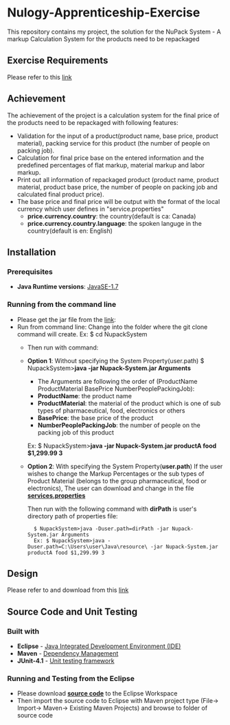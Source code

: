 # Nulogy-Apprenticeship-Exercise
This repository contains my project, the solution for the NuPack System - A markup Calculation System for the products need to be repackaged

## Exercise Requirements 
Please refer to this [link](https://docs.google.com/document/d/1Fi_WrkQV6xD3zv8Q-uevjdQgO6-puNB3RR40o6_jREs/edit)

## Achievement
The achievement of the project is a calculation system for the final price of the products need to be repackaged with following features:
 - Validation for the input of a product(product name, base price, product material), packing service for this product (the number of people on packing job).
 - Calculation for final price base on the entered information and the predefined percentages of flat markup, material markup and labor markup.
 - Print out all information of repackaged product (product name, product material, product base price, the number of people on packing job and calculated final product price).
 - The base price and final price will be output with the format of the local currency which user defines in "service.properties"
 	- __price.currency.country__: the country(default is ca: Canada)
 	- __price.currency.country.language__: the spoken languge in the country(default is en: English)
 
## Installation
### Prerequisites
- __Java Runtime versions__: [JavaSE-1.7](http://www.oracle.com/technetwork/java/javase/downloads/java-archive-downloads-javase7-521261.html)

### Running from the command line
- Please get the jar file from the [link](https://github.com/anhit07/Nulogy-Apprenticeship-Exercise/blob/master/jar/Nupack-System.jar):
- Run from command line:
Change into the folder where the git clone command will create. Ex: $ cd NupackSystem
    - Then run with command: 
	- __Option 1__: Without specifying the System Property(user.path)
	$ NupackSystem>__java -jar Nupack-System.jar Arguments__
        - The Arguments are following the order of (ProductName ProductMaterial BasePrice NumberPeoplePackingJob): 
		- __ProductName__: the product name
		- __ProductMaterial__: the material of the product which is one of sub types of pharmaceutical, food, electronics or others
		- __BasePrice__: the base price of the product
		- __NumberPeoplePackingJob__: the number of people on the packing job of this product
		
		Ex: $ NupackSystem>__java -jar Nupack-System.jar productA food $1,299.99 3__

	- __Option 2__: With specifying the System Property(__user.path__)
		If the user wishes to change the Markup Percentages or the sub types of Product Material (belongs to the group pharmaceutical, food or electronics), 
		The user can download and change in the file __[services.properties](https://github.com/anhit07/Nulogy-Apprenticeship-Exercise/blob/master/jar/services.properties)__

		Then run with the following command with __dirPath__ is user's directory path of properties file:
		
			$ NupackSystem>java -Duser.path=dirPath -jar Nupack-System.jar Arguments
			Ex: $ NupackSystem>java -Duser.path=C:\Users\user\Java\resource\ -jar Nupack-System.jar productA food $1,299.99 3
			
## Design 
Please refer to and download from this [link](https://github.com/anhit07/Nulogy-Apprenticeship-Exercise/blob/master/Design%20Documents/Feature%20Specification.doc)

## Source Code and Unit Testing
### Built with
- __Eclipse__ - [Java Integrated Development Environment (IDE)](http://www.eclipse.org/downloads/packages/eclipse-ide-java-ee-developers/keplerr)
- __Maven__ - [Dependency Management](https://maven.apache.org/)
- __JUnit-4.1__ - [Unit testing framework](http://junit.org/junit4/)

### Running and Testing from the Eclipse
- Please download __[source code](https://github.com/anhit07/Nulogy-Apprenticeship-Exercise/tree/master/NuPack-System)__ to the Eclipse Workspace
- Then import the source code to Eclipse with Maven project type (File-> Import-> Maven-> Existing Maven Projects) and browse to folder of source code
